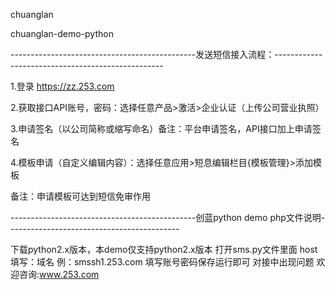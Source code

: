 chuanglan

chuanglan-demo-python

----------------------------------------------发送短信接入流程：--------------------------------------------------

1.登录 https://zz.253.com

2.获取接口API账号，密码：选择任意产品>激活>企业认证（上传公司营业执照）

3.申请签名（以公司简称或缩写命名）备注：平台申请签名，API接口加上申请签名

4.模板申请（自定义编辑内容）：选择任意应用>短息编辑栏目{模板管理}>添加模板  

备注：申请模板可达到短信免审作用

----------------------------------------------创蓝python demo php文件说明-------------------------------------------

下载python2.x版本，本demo仅支持python2.x版本
打开sms.py文件里面
host填写：域名 例：smssh1.253.com
填写账号密码保存运行即可
对接中出现问题 欢迎咨询:www.253.com
